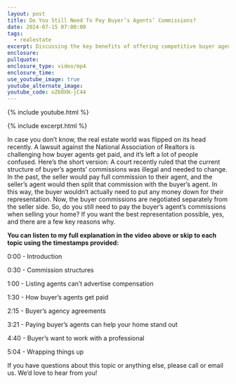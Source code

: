 ```yaml
---
layout: post
title: Do You Still Need To Pay Buyer’s Agents’ Commissions?
date: 2024-07-15 07:00:00
tags:
  - realestate
excerpt: Discussing the key benefits of offering competitive buyer agent rates.
enclosure:
pullquote:
enclosure_type: video/mp4
enclosure_time:
use_youtube_image: true
youtube_alternate_image:
youtube_code: oZ60XN-jC44
---
```

{% include youtube.html %}

{% include excerpt.html %}

In case you don’t know, the real estate world was flipped on its head recently. A lawsuit against the National Association of Realtors is challenging how buyer agents get paid, and it’s left a lot of people confused. Here’s the short version: A court recently ruled that the current structure of buyer’s agents’ commissions was illegal and needed to change. In the past, the seller would pay full commission to their agent, and the seller’s agent would then split that commission with the buyer’s agent. In this way, the buyer wouldn’t actually need to put any money down for their representation. Now, the buyer commissions are negotiated separately from the seller side. So, do you still need to pay the buyer’s agent’s commissions when selling your home? If you want the best representation possible, yes, and there are a few key reasons why.

**You can listen to my full explanation in the video above or skip to each topic using the timestamps provided:**

0:00 - Introduction

0:30 - Commission structures

1:00 - Listing agents can’t advertise compensation

1:30 - How buyer’s agents get paid

2:15 - Buyer’s agency agreements

3:21 - Paying buyer’s agents can help your home stand out

4:40 - Buyer’s want to work with a professional

5:04 - Wrapping things up

If you have questions about this topic or anything else, please call or email us. We’d love to hear from you!